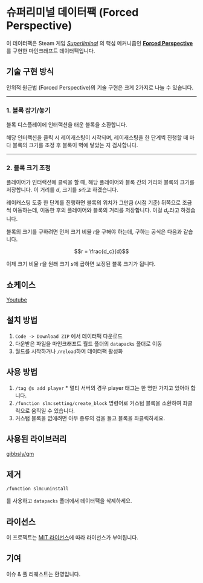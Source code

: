 # 슈퍼리미널 데이터팩 (Forced Perspective)

이 데이터팩은 Steam 게임 _[Superliminal](https://store.steampowered.com/app/1049410/Superliminal/?l=koreana)_ 의 핵심 메커니즘인 **[Forced Perspective](https://en.wikipedia.org/wiki/Forced_perspective)** 를 구현한 마인크래프트 데이터팩입니다.

## 기술 구현 방식

인위적 원근법 (Forced Perspective)의 기술 구현은 크게 2가지로 나눌 수 있습니다.

***

### 1. 블록 잡기/놓기

블록 디스플레이에 인터랙션을 태운 블록을 소환합니다.

해당 인터랙션을 클릭 시 레이캐스팅이 시작되며, 레이캐스팅을 한 단계씩 진행할 때 마다 블록의 크기를 조정 후 블록이 벽에 닿았는 지 검사합니다.

***

### 2. 블록 크기 조정

플레이어가 인터랙션에 클릭을 할 때, 해당 플레이어와 블록 간의 거리와 블록의 크기를 저장합니다. 이 거리를 $d$, 크기를 $s$라고 하겠습니다.

레이캐스팅 도중 한 단계를 진행하면 블록의 위치가 그만큼 (시점 기준) 뒤쪽으로 조금씩 이동하는데, 이동한 후의 플레이어와 블록의 거리를 저장합니다. 이걸 $d_c$라고 하겠습니다.

블록의 크기를 구하려면 먼저 크기 비율 $r$을 구해야 하는데, 구하는 공식은 다음과 같습니다. 

$$r = \frac{d_c}{d}$$

이제 크기 비율 $r$을 원래 크기 $s$에 곱하면 보정된 블록 크기가 됩니다.

## 쇼케이스

[Youtube](https://youtu.be/0aqticgqvFc?si=7EEKlqR5OXqLKnSs)

## 설치 방법

1. `Code -> Download ZIP` 에서 데이터팩 다운로드
2. 다운받은 파일을 마인크래프트 월드 폴더의 `datapacks` 폴더로 이동
3. 월드를 시작하거나 `/reload`하여 데이터팩 활성화

## 사용 방법

1. `/tag @s add player` \* 멀티 서버의 경우 player 태그는 한 명만 가지고 있어야 합니다.
2. `/function slm:setting/create_block` 명령어로 커스텀 블록을 소환하여 좌클릭으로 움직일 수 있습니다.
3. 커스텀 블록을 없애려면 아무 종류의 검을 들고 블록을 좌클릭하세요.

## 사용된 라이브러리

[gibbsly/gm](https://github.com/gibbsly/gm)

## 제거

```mcfunction
/function slm:uninstall
```

를 사용하고 `datapacks` 폴더에서 데이터팩을 삭제하세요.

## 라이선스

이 프로젝트는 [MIT 라이선스](LICENSE)에 따라 라이선스가 부여됩니다.

## 기여

이슈 & 풀 리퀘스트는 환영입니다.
